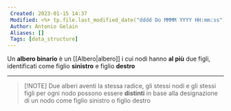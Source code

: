 ```yaml
---
 Created: 2023-01-15 14:37
 Modified: <%+ tp.file.last_modified_date("dddd Do MMMM YYYY HH:mm:ss") %>
 Author: Antonio Gelain
 Aliases: []
 Tags: [data_structure]
---
```


Un **albero binario** è un [[Albero|albero]] i cui nodi hanno **al più** due figli, identificati come figlio **sinistro** e figlio **destro**

---

> [!NOTE] Due alberi aventi la stessa radice, gli stessi nodi e gli stessi figli per ogni nodo possono essere **distinti** in base alla designazione di un nodo come figlio sinistro o figlio destro

